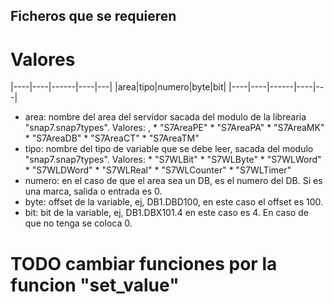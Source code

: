 ## Ficheros que se requieren


# Valores
|----|----|------|----|---|
|area|tipo|numero|byte|bit|
|----|----|------|----|---|
* area: nombre del area del servidor sacada del modulo de la librearia "snap7.snap7types". Valores: ,
        * "S7AreaPE"
        * "S7AreaPA"
        * "S7AreaMK"
        * "S7AreaDB"
        * "S7AreaCT"
        * "S7AreaTM"
* tipo: nombre del tipo de variable que se debe leer, sacada del modulo "snap7.snap7types". Valores:
        * "S7WLBit"
        * "S7WLByte"
        * "S7WLWord"
        * "S7WLDWord"
        * "S7WLReal"
        * "S7WLCounter"
        * "S7WLTimer"
* numero: en el caso de que el area sea un DB, es el numero del DB. Si es una marca, salida o entrada es 0.
* byte: offset de la variable, ej, DB1.DBD100, en este caso el offset es 100.
* bit: bit de la variable, ej, DB1.DBX101.4 en este caso es 4. En caso de que no tenga se coloca 0.


# TODO cambiar funciones por la funcion "set_value"